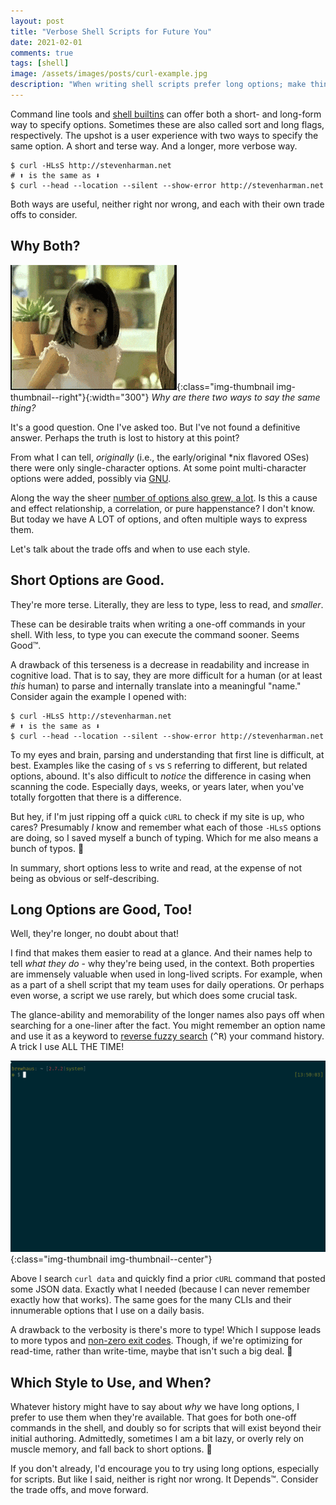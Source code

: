 ```yaml
---
layout: post
title: "Verbose Shell Scripts for Future You"
date: 2021-02-01
comments: true
tags: [shell]
image: /assets/images/posts/curl-example.jpg
description: "When writing shell scripts prefer long options; make things easier for others who come later, including future you."
---
```


Command line tools and [shell builtins][shell_builtins] can offer both a short- and long-form way to specify options.
Sometimes these are also called sort and long flags, respectively.
The upshot is a user experience with two ways to specify the same option.
A short and terse way.
And a longer, more verbose way.

```console
$ curl -HLsS http://stevenharman.net
# ⬆ is the same as ⬇
$ curl --head --location --silent --show-error http://stevenharman.net
```

Both ways are useful, neither right nor wrong, and each with their own trade offs to consider.

## Why Both?

![Meme: Girl shrugging and asking, "Why don't we have both?"](/assets/images/posts/why-dont-we-have-both.gif){:class="img-thumbnail img-thumbnail--right"}{:width="300"}
_Why are there two ways to say the same thing?_


It's a good question.
One I've asked too.
But I've not found a definitive answer.
Perhaps the truth is lost to history at this point?

From what I can tell, _originally_ (i.e., the early/original *nix flavored OSes) there were only single-character options.
At some point multi-character options were added, possibly via [GNU][gnu].

Along the way the sheer [number of options also grew, a lot][cli_complexity].
Is this a cause and effect relationship, a correlation, or pure happenstance?
I don't know.
But today we have A LOT of options, and often multiple ways to express them.

Let's talk about the trade offs and when to use each style.

<!-- more -->

## Short Options are Good.

They're more terse.
Literally, they are less to type, less to read, and _smaller_.

These can be desirable traits when writing a one-off commands in your shell.
With less, to type you can execute the command sooner.
Seems Good™️.

A drawback of this terseness is a decrease in readability and increase in cognitive load.
That is to say, they are more difficult for a human (or at least _this_ human) to parse and internally translate into a meaningful "name."
Consider again the example I opened with:

```console
$ curl -HLsS http://stevenharman.net
# ⬆ is the same as ⬇
$ curl --head --location --silent --show-error http://stevenharman.net
```

To my eyes and brain, parsing and understanding that first line is difficult, at best.
Examples like the casing of `s` vs `S` referring to different, but related options, abound.
It's also difficult to _notice_ the difference in casing when scanning the code.
Especially days, weeks, or years later, when you've totally forgotten that there is a difference.

But hey, if I'm just ripping off a quick `cURL` to check if my site is up, who cares? 
Presumably _I_ know and remember what each of those `-HLsS` options are doing, so I saved myself a bunch of typing.
Which for me also means a bunch of typos. 🎉

In summary, short options less to write and read, at the expense of not being as obvious or self-describing.

## Long Options are Good, Too!

Well, they're longer, no doubt about that!

I find that makes them easier to read at a glance.
And their names help to tell _what they do_ - why they're being used, in the context.
Both properties are immensely valuable when used in long-lived scripts.
For example, when as a part of a shell script that my team uses for daily operations.
Or perhaps even worse, a script we use rarely, but which does some crucial task.

The glance-ability and memorability of the longer names also pays off when searching for a one-liner after the fact.
You might remember an option name and use it as a keyword to [reverse fuzzy search][fzf] (<kbd>^R</kbd>) your command history.
A trick I use ALL THE TIME!

![Shell reverse history fuzzy search with Zsh Navigation Tools](/assets/images/posts/curl-shell-history-example.gif){:class="img-thumbnail img-thumbnail--center"}

Above I search `curl data` and quickly find a prior `cURL` command that posted some JSON data.
Exactly what I needed (because I can never remember exactly how that works).
The same goes for the many CLIs and their innumerable options that I use on a daily basis.

A drawback to the verbosity is there's more to type!
Which I suppose leads to more typos and [non-zero exit codes][zero_exit_code].
Though, if we're optimizing for read-time, rather than write-time, maybe that isn't such a big deal. 🤷

## Which Style to Use, and When?

Whatever history might have to say about _why_ we have long options, I prefer to use them when they're available.
That goes for both one-off commands in the shell, and doubly so for scripts that will exist beyond their initial authoring.
Admittedly, sometimes I am a bit lazy, or overly rely on muscle memory, and fall back to short options. 🙈

If you don't already, I'd encourage you to try using long options, especially for scripts.
But like I said, neither is right nor wrong.
It Depends™️.
Consider the trade offs, and move forward.

[cli_complexity]: https://danluu.com/cli-complexity/ "The growth of command line options, 1979-Present"
[fzf]: https://github.com/junegunn/fzf#- "fzf: Command-line Fuzzy Finder"
[gnu]: http://en.wikipedia.org/wiki/GNU "GNU: GNU's Not Unix"
[shell_builtins]: https://en.wikipedia.org/wiki/Shell_builtin "Shell builtin"
[zero_exit_code]: https://en.wikipedia.org/wiki/Exit_status "Exit status"
